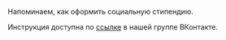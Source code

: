 Напоминаем, как оформить социальную стипендию.

Инструкция доступна по [ссылке](https://vk.com/@physvsu-kak-poluchit-socialnuu-stipendiu) в нашей группе ВКонтакте.